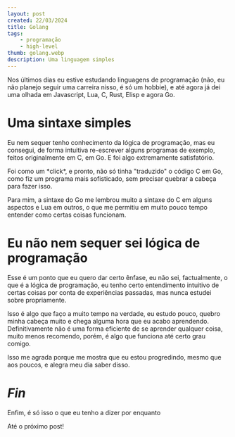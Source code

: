 ```yaml
---
layout: post
created: 22/03/2024
title: Golang
tags:
    - programação
    - high-level
thumb: golang.webp
description: Uma linguagem simples
---
```

<p>Nos últimos dias eu estive estudando linguagens de programação (não, eu não
planejo seguir uma carreira nisso, é só um hobbie), e até agora já dei uma
olhada em Javascript, Lua, C, Rust, Elisp e agora Go.</p> <h1>Uma sintaxe
simples</h1> <p>Eu nem sequer tenho conhecimento da lógica de programação, mas
eu consegui, de forma intuitiva re-escrever alguns programas de exemplo, feitos
originalmente em C, em Go. E foi algo extremamente satisfatório.</p> <p>Foi
como um *click*, e pronto, não só tinha "traduzido" o código C em Go, como fiz
um programa mais sofisticado, sem precisar quebrar a cabeça para fazer
isso.</p> <p>Para mim, a sintaxe do Go me lembrou muito a sintaxe do C em
alguns aspectos e Lua em outros, o que me permitiu em muito pouco tempo
entender como certas coisas funcionam.</p> <h1>Eu não nem sequer sei lógica de
programação</h1> <p>Esse é um ponto que eu quero dar certo ênfase, eu não sei,
factualmente, o que é a lógica de programação, eu tenho certo entendimento
intuitivo de certas coisas por conta de experiências passadas, mas nunca
estudei sobre propriamente.</p> <p>Isso é algo que faço a muito tempo na
verdade, eu estudo pouco, quebro minha cabeça muito e chega alguma hora que eu
acabo aprendendo. Definitivamente não é uma forma eficiente de se aprender
qualquer coisa, muito menos recomendo, porém, é algo que funciona até certo
grau comigo.</p> <p>Isso me agrada porque me mostra que eu estou progredindo,
mesmo que aos poucos, e alegra meu dia saber disso.</p> <h1><em>Fin</em></h1>
<p>Enfim, é só isso o que eu tenho a dizer por enquanto</p> <p>Até o próximo
post!</p>
